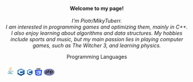 
<p align="center">
    <b>Welcome to my page!</b><br><br>
    <i>
        I'm Piotr/MikyTuberr.<br>
        I am interested in programming games and optimizing them, mainly in C++. 
        I also enjoy learning about algorithms and data structures. 
        My hobbies include sports and music, but my main passion lies in playing computer games, such as The Witcher 3, and learning physics.
    </i><br> 
</p>

<p align="center">
    Programming Languages 
        <div>
            <img src="https://github.com/MikyTuberr/MikyTuberr/raw/main/java.png" alt="Java" width="30" height="30">
            <img src="https://github.com/MikyTuberr/MikyTuberr/raw/main/cpp.png" alt="cpp" width="20" height="20">
            <img src="https://github.com/MikyTuberr/MikyTuberr/raw/main/c.png" alt="c" width="20" height="20">
            <img src="https://github.com/MikyTuberr/MikyTuberr/raw/main/css.png" alt="css" width="20" height="20">
            <img src="https://github.com/MikyTuberr/MikyTuberr/raw/main/php.png" alt="php" width="30" height="20">
        </div>
</p>
